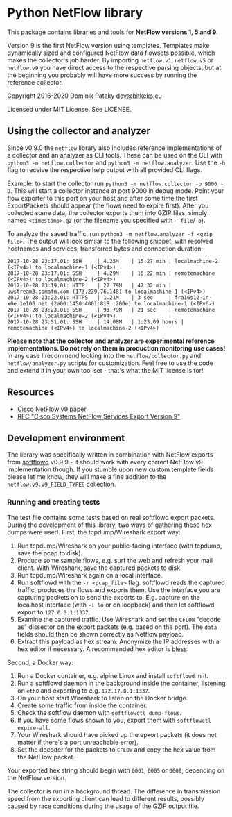 # Python NetFlow library
This package contains libraries and tools for **NetFlow versions 1, 5 and 9**.

Version 9 is the first NetFlow version using templates. Templates make dynamically sized and configured NetFlow data flowsets possible, which makes the collector's job harder. By importing `netflow.v1`, `netflow.v5` or `netflow.v9` you have direct access to the respective parsing objects, but at the beginning you probably will have more success by running the reference collector.

Copyright 2016-2020 Dominik Pataky <dev@bitkeks.eu>

Licensed under MIT License. See LICENSE.


## Using the collector and analyzer
Since v0.9.0 the `netflow` library also includes reference implementations of a collector and an analyzer as CLI tools.
These can be used on the CLI with `python3 -m netflow.collector` and `python3 -m netflow.analyzer`. Use the `-h` flag to receive the respective help output with all provided CLI flags.

Example: to start the collector run `python3 -m netflow.collector -p 9000 -D`. This will start a collector instance at port 9000 in debug mode. Point your flow exporter to this port on your host and after some time the first ExportPackets should appear (the flows need to expire first). After you collected some data, the collector exports them into GZIP files, simply named `<timestamp>.gz` (or the filename you specified with `--file`/`-o`).

To analyze the saved traffic, run `python3 -m netflow.analyzer -f <gzip file>`. The output will look similar to the following snippet, with resolved hostnames and services, transferred bytes and connection duration:

    2017-10-28 23:17.01: SSH     | 4.25M    | 15:27 min | localmachine-2 (<IPv4>) to localmachine-1 (<IPv4>)
    2017-10-28 23:17.01: SSH     | 4.29M    | 16:22 min | remotemachine (<IPv4>) to localmachine-2 (<IPv4>)
    2017-10-28 23:19.01: HTTP    | 22.79M   | 47:32 min | uwstream3.somafm.com (173.239.76.148) to localmachine-1 (<IPv4>)
    2017-10-28 23:22.01: HTTPS   | 1.21M    | 3 sec     | fra16s12-in-x0e.1e100.net (2a00:1450:4001:818::200e) to localmachine-1 (<IPv6>)
    2017-10-28 23:23.01: SSH     | 93.79M   | 21 sec    | remotemachine (<IPv4>) to localmachine-2 (<IPv4>)
    2017-10-28 23:51.01: SSH     | 14.08M   | 1:23.09 hours | remotemachine (<IPv4>) to localmachine-2 (<IPv4>)

**Please note that the collector and analyzer are experimental reference implementations. Do not rely on them in production monitoring use cases!** In any case I recommend looking into the `netflow/collector.py` and `netflow/analyzer.py` scripts for customization. Feel free to use the code and extend it in your own tool set - that's what the MIT license is for!


## Resources
* [Cisco NetFlow v9 paper](http://www.cisco.com/en/US/technologies/tk648/tk362/technologies_white_paper09186a00800a3db9.html)
* [RFC "Cisco Systems NetFlow Services Export Version 9"](https://tools.ietf.org/html/rfc3954)

## Development environment
The library was specifically written in combination with NetFlow exports from [softflowd](https://github.com/djmdjm/softflowd) v0.9.9 - it should work with every correct NetFlow v9 implementation though. If you stumble upon new custom template fields please let me know, they will make a fine addition to the `netflow.v9.V9_FIELD_TYPES` collection.

### Running and creating tests
The test file contains some tests based on real softflowd export packets. During the development of this library, two ways of gathering these hex dumps were used. First, the tcpdump/Wireshark export way:

  1. Run tcpdump/Wireshark on your public-facing interface (with tcpdump, save the pcap to disk).
  2. Produce some sample flows, e.g. surf the web and refresh your mail client. With Wireshark, save the captured packets to disk.
  4. Run tcpdump/Wireshark again on a local interface.
  4. Run softflowd with the `-r <pcap_file>` flag. softflowd reads the captured traffic, produces the flows and exports them. Use the interface you are capturing packets on to send the exports to. E.g. capture on the localhost interface (with `-i lo` or on loopback) and then let softflowd export to `127.0.0.1:1337`.
  5. Examine the captured traffic. Use Wireshark and set the `CFLOW` "decode as" dissector on the export packets (e.g. based on the port). The `data` fields should then be shown correctly as Netflow payload.
  6. Extract this payload as hex stream. Anonymize the IP addresses with a hex editor if necessary. A recommended hex editor is [bless](https://github.com/afrantzis/bless).

Second, a Docker way:

  1. Run a Docker container, e.g. alpine Linux and install `softflowd` in it.
  2. Run a softflowd daemon in the background inside the container, listening on `eth0` and exporting to e.g. `172.17.0.1:1337`.
  3. On your host start Wireshark to listen on the Docker bridge.
  4. Create some traffic from inside the container.
  5. Check the softflow daemon with `softflowctl dump-flows`.
  6. If you have some flows shown to you, export them with `softflowctl expire-all`.
  7. Your Wireshark should have picked up the epxort packets (it does not matter if there's a port unreachable error).
  8. Set the decoder for the packets to `CFLOW` and copy the hex value from the NetFlow packet.

Your exported hex string should begin with `0001`, `0005` or `0009`, depending on the NetFlow version.

The collector is run in a background thread. The difference in transmission speed from the exporting client can lead to different results, possibly caused by race conditions during the usage of the GZIP output file.
